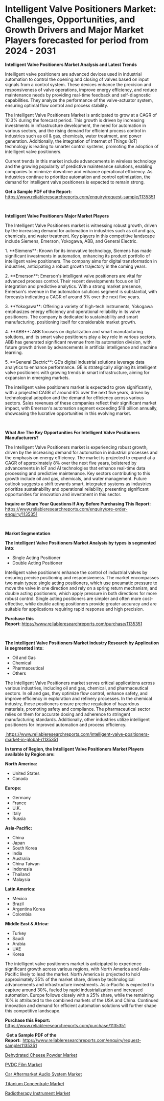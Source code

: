 <p><h1>Intelligent Valve Positioners Market: Challenges, Opportunities, and Growth Drivers and Major Market Players forecasted for period from 2024 - 2031</h1></p><p><strong>Intelligent Valve Positioners Market Analysis and Latest Trends</strong></p>
<p><p>Intelligent valve positioners are advanced devices used in industrial automation to control the opening and closing of valves based on input signals from a control system. These devices enhance the precision and responsiveness of valve operations, improve energy efficiency, and reduce maintenance needs by providing real-time feedback and self-diagnostic capabilities. They analyze the performance of the valve-actuator system, ensuring optimal flow control and process stability.</p><p>The Intelligent Valve Positioners Market is anticipated to grow at a CAGR of 10.3% during the forecast period. This growth is driven by increasing investments in infrastructure development, the need for automation in various sectors, and the rising demand for efficient process control in industries such as oil & gas, chemicals, water treatment, and power generation. Additionally, the integration of Internet of Things (IoT) technology is leading to smarter control systems, promoting the adoption of intelligent valve positioners. </p><p>Current trends in this market include advancements in wireless technology and the growing popularity of predictive maintenance solutions, enabling companies to minimize downtime and enhance operational efficiency. As industries continue to prioritize automation and control optimization, the demand for intelligent valve positioners is expected to remain strong.</p></p>
<p><strong>Get a Sample PDF of the Report:&nbsp;</strong> <a href="https://www.reliableresearchreports.com/enquiry/request-sample/1135351?utm_campaign=34&utm_medium=2&utm_source=Github&utm_content=ia&utm_term=09102024&utm_id=intelligent-valve-positioners">https://www.reliableresearchreports.com/enquiry/request-sample/1135351</a></p>
<p>&nbsp;</p>
<p><strong>Intelligent Valve Positioners Major Market Players</strong></p>
<p><p>The Intelligent Valve Positioners market is witnessing robust growth, driven by the increasing demand for automation in industries such as oil and gas, chemicals, and water treatment. Key players in this competitive landscape include Siemens, Emerson, Yokogawa, ABB, and General Electric.</p><p>1. **Siemens**: Known for its innovative technology, Siemens has made significant investments in automation, enhancing its product portfolio of intelligent valve positioners. The company aims for digital transformation in industries, anticipating a robust growth trajectory in the coming years.</p><p>2. **Emerson**: Emerson's intelligent valve positioners are vital for advanced process control. Their recent developments focus on IoT integration and predictive analytics. With a strong market presence, Emerson's revenue in the automation solutions segment is substantial, with forecasts indicating a CAGR of around 5% over the next five years.</p><p>3. **Yokogawa**: Offering a variety of high-tech instruments, Yokogawa emphasizes energy efficiency and operational reliability in its valve positioners. The company is dedicated to sustainability and smart manufacturing, positioning itself for considerable market growth.</p><p>4. **ABB**: ABB focuses on digitalization and smart manufacturing solutions, and its smart valve positioners play a key role in various sectors. ABB has generated significant revenue from its automation division, with future growth driven by advancements in artificial intelligence and machine learning.</p><p>5. **General Electric**: GE’s digital industrial solutions leverage data analytics to enhance performance. GE is strategically aligning its intelligent valve positioners with growing trends in smart infrastructure, aiming for expansion in emerging markets.</p><p>The intelligent valve positioners market is expected to grow significantly, with a projected CAGR of around 6% over the next five years, driven by technological adoption and the demand for efficiency across various sectors. Sales revenues of these companies reflect their significant market impact, with Emerson's automation segment exceeding $18 billion annually, showcasing the lucrative opportunities in this evolving market.</p></p>
<p>&nbsp;</p>
<p><strong>What Are The Key Opportunities For Intelligent Valve Positioners Manufacturers?</strong></p>
<p><p>The Intelligent Valve Positioners market is experiencing robust growth, driven by the increasing demand for automation in industrial processes and the emphasis on energy efficiency. The market is projected to expand at a CAGR of approximately 8% over the next five years, bolstered by advancements in IoT and AI technologies that enhance real-time data processing and predictive maintenance. Key sectors contributing to this growth include oil and gas, chemicals, and water management. Future outlook suggests a shift towards smart, integrated systems as industries prioritize sustainability and operational reliability, presenting significant opportunities for innovation and investment in this sector.</p></p>
<p><strong>Inquire or Share Your Questions If Any Before Purchasing This Report:</strong> <a href="https://www.reliableresearchreports.com/enquiry/pre-order-enquiry/1135351?utm_campaign=34&utm_medium=2&utm_source=Github&utm_content=ia&utm_term=09102024&utm_id=intelligent-valve-positioners">https://www.reliableresearchreports.com/enquiry/pre-order-enquiry/1135351</a></p>
<p>&nbsp;</p>
<p><strong>Market Segmentation</strong></p>
<p><strong>The Intelligent Valve Positioners Market Analysis by types is segmented into:</strong></p>
<p><ul><li>Single Acting Positioner</li><li>Double Acting Positioner</li></ul></p>
<p><p>Intelligent valve positioners enhance the control of industrial valves by ensuring precise positioning and responsiveness. The market encompasses two main types: single acting positioners, which use pneumatic pressure to move the valve in one direction and rely on a spring return mechanism, and double acting positioners, which apply pressure in both directions for more robust control. Single acting positioners are simpler and often more cost-effective, while double acting positioners provide greater accuracy and are suitable for applications requiring rapid response and high precision.</p></p>
<p><strong>Purchase this Report:&nbsp;</strong><a href="https://www.reliableresearchreports.com/purchase/1135351?utm_campaign=34&utm_medium=2&utm_source=Github&utm_content=ia&utm_term=09102024&utm_id=intelligent-valve-positioners">https://www.reliableresearchreports.com/purchase/1135351</a></p>
<p>&nbsp;</p>
<p><strong>The Intelligent Valve Positioners Market Industry Research by Application is segmented into:</strong></p>
<p><ul><li>Oil and Gas</li><li>Chemical</li><li>Pharmaceutical</li><li>Others</li></ul></p>
<p><p>The Intelligent Valve Positioners market serves critical applications across various industries, including oil and gas, chemical, and pharmaceutical sectors. In oil and gas, they optimize flow control, enhance safety, and improve efficiency in exploration and refinery processes. In the chemical industry, these positioners ensure precise regulation of hazardous materials, promoting safety and compliance. The pharmaceutical sector relies on them for accurate dosing and adherence to stringent manufacturing standards. Additionally, other industries utilize intelligent positioners for improved automation and process efficiency.</p></p>
<p><a href="https://www.reliableresearchreports.com/intelligent-valve-positioners-market-in-global-r1135351?utm_campaign=34&utm_medium=2&utm_source=Github&utm_content=ia&utm_term=09102024&utm_id=intelligent-valve-positioners">&nbsp;https://www.reliableresearchreports.com/intelligent-valve-positioners-market-in-global-r1135351</a></p>
<p><strong>In terms of Region, the Intelligent Valve Positioners Market Players available by Region are:</strong></p>
<p>
    <p> <strong> North America: </strong>
        <ul>
            <li>United States</li>
            <li>Canada</li>
        </ul>
        </p> 
    <p> <strong> Europe: </strong>
        <ul>
            <li>Germany</li>
            <li>France</li>
            <li>U.K.</li>
            <li>Italy</li>
            <li>Russia</li>
        </ul>
        </p> 
    <p> <strong> Asia-Pacific: </strong>
        <ul>
            <li>China</li>
            <li>Japan</li>
            <li>South Korea</li>
            <li>India</li>
            <li>Australia</li>
            <li>China Taiwan</li>
            <li>Indonesia</li>
            <li>Thailand</li>
            <li>Malaysia</li>
        </ul>
        </p> 
    <p> <strong> Latin America: </strong>
        <ul>
            <li>Mexico</li>
            <li>Brazil</li>
            <li>Argentina Korea</li>
            <li>Colombia</li>
        </ul>
        </p> 
    <p> <strong> Middle East & Africa: </strong>
        <ul>
            <li>Turkey</li>
            <li>Saudi</li>
            <li>Arabia</li>
            <li>UAE</li>
            <li>Korea</li>
        </ul>
    </p>
    </p>
<p><p>The intelligent valve positioners market is anticipated to experience significant growth across various regions, with North America and Asia-Pacific likely to lead the market. North America is projected to hold approximately 35% of the market share, driven by technological advancements and infrastructure investments. Asia-Pacific is expected to capture around 30%, fueled by rapid industrialization and increased automation. Europe follows closely with a 25% share, while the remaining 10% is attributed to the combined markets of the USA and China. Continued innovation and demand for efficient automation solutions will further shape this competitive landscape.</p></p>
<p><strong>Purchase this Report: </strong><a href="https://www.reliableresearchreports.com/purchase/1135351?utm_campaign=34&utm_medium=2&utm_source=Github&utm_content=ia&utm_term=09102024&utm_id=intelligent-valve-positioners">https://www.reliableresearchreports.com/purchase/1135351</a></p>
<p>&nbsp;<strong>Get a Sample PDF of the Report:&nbsp;&nbsp;</strong><a href="https://www.reliableresearchreports.com/enquiry/request-sample/1135351?utm_campaign=34&utm_medium=2&utm_source=Github&utm_content=ia&utm_term=09102024&utm_id=intelligent-valve-positioners">https://www.reliableresearchreports.com/enquiry/request-sample/1135351</a></p>
<p><strong></strong></p>
<p><p><a href="https://issuu.com/reportprime-2/docs/dehydrated-cheese-powder-market-siz_c27af30cd3fa99?utm_campaign=34&utm_medium=2&utm_source=Github&utm_content=ia&utm_term=09102024&utm_id=intelligent-valve-positioners">Dehydrated Cheese Powder Market</a></p><p><a href="https://www.linkedin.com/pulse/pvdc-film-landscape-product-spectrum-market-trajectories-2024-2031-ok7qf?utm_campaign=34&utm_medium=2&utm_source=Github&utm_content=ia&utm_term=09102024&utm_id=intelligent-valve-positioners">PVDC Film Market</a></p><p><a href="https://github.com/AlisaRowe24/Market-Research-Report-List-1/blob/main/car-aftermarket-audio-system-market.md?utm_campaign=34&utm_medium=2&utm_source=Github&utm_content=ia&utm_term=09102024&utm_id=intelligent-valve-positioners">Car Aftermarket Audio System Market</a></p><p><a href="https://www.linkedin.com/pulse/titanium-concentrate-market-revolution-2024-2031-trends-shaping-o1pqf?utm_campaign=34&utm_medium=2&utm_source=Github&utm_content=ia&utm_term=09102024&utm_id=intelligent-valve-positioners">Titanium Concentrate Market</a></p><p><a href="https://github.com/HobertDavis43/Market-Research-Report-List-1/blob/main/radiotherapy-instrument-market.md?utm_campaign=34&utm_medium=2&utm_source=Github&utm_content=ia&utm_term=09102024&utm_id=intelligent-valve-positioners">Radiotherapy Instrument Market</a></p></p>